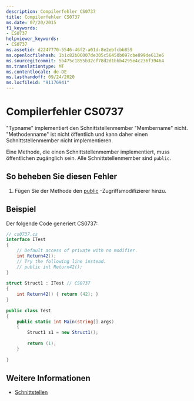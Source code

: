 ```yaml
---
description: Compilerfehler CS0737
title: Compilerfehler CS0737
ms.date: 07/20/2015
f1_keywords:
- CS0737
helpviewer_keywords:
- CS0737
ms.assetid: d2247770-5546-46f2-a01d-8e2ebfcbb859
ms.openlocfilehash: 1b1c82b06007de305c56450b097cbe899de613e6
ms.sourcegitcommit: 5b475c1855b32cf78d2d1bbb4295e4c236f39464
ms.translationtype: MT
ms.contentlocale: de-DE
ms.lasthandoff: 09/24/2020
ms.locfileid: "91176941"
---
```

# <a name="compiler-error-cs0737"></a>Compilerfehler CS0737

"Typname" implementiert den Schnittstellenmember "Membername" nicht. "Methodenname" ist nicht öffentlich und kann daher einen Schnittstellenmember nicht implementieren.  
  
 Eine Methode, die einen Schnittstellenmember implementiert, muss öffentlichen zugänglich sein. Alle Schnittstellenmember sind `public`.  
  
## <a name="to-correct-this-error"></a>So beheben Sie diesen Fehler  
  
1. Fügen Sie der Methode den [public](../language-reference/keywords/public.md) -Zugriffsmodifizierer hinzu.  
  
## <a name="example"></a>Beispiel  

 Der folgende Code generiert CS0737:  
  
```csharp  
// cs0737.cs  
interface ITest  
{  
    // Default access of private with no modifier.  
    int Return42();  
    // Try the following line instead.  
    // public int Return42();  
}  
  
struct Struct1 : ITest // CS0737  
{  
    int Return42() { return (42); }  
}  
  
public class Test  
{  
    public static int Main(string[] args)  
    {  
        Struct1 s1 = new Struct1();  
  
        return (1);  
    }  
  
}  
```  
  
## <a name="see-also"></a>Weitere Informationen

- [Schnittstellen](../programming-guide/interfaces/index.md)
